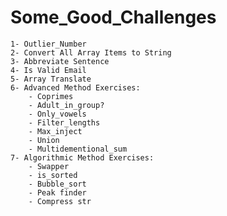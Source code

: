 # Some_Good_Challenges

    1- Outlier_Number
    2- Convert All Array Items to String
    3- Abbreviate Sentence
    4- Is Valid Email
    5- Array Translate
    6- Advanced Method Exercises:
        - Coprimes
        - Adult_in_group?
        - Only_vowels
        - Filter_lengths
        - Max_inject
        - Union
        - Multidementional_sum
    7- Algorithmic Method Exercises:
        - Swapper
        - is_sorted
        - Bubble_sort
        - Peak finder
        - Compress str